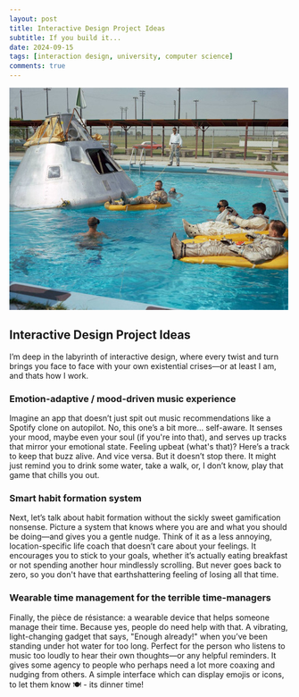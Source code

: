 ```yaml
---
layout: post
title: Interactive Design Project Ideas
subtitle: If you build it...
date: 2024-09-15
tags: [interaction design, university, computer science]
comments: true
---
```


<img src="/img/NASA-crew-practice-pool.jpeg" alt="In 1966 NASA crew members for the Apollo 1 space flight, practice water egress procedures in a swimming pool in Texas">

<h2>Interactive Design Project Ideas</h2>

<p>I’m deep in the labyrinth of interactive design, where every twist and turn brings you face to face with your own existential crises—or at least I am, and thats how I work.</p>

<h3>Emotion-adaptive / mood-driven music experience</h3>
<p>
    Imagine an app that doesn’t just spit out music recommendations like a Spotify clone on autopilot. No, this one’s a bit more... self-aware. It senses your mood, maybe even your soul (if you're into that), and serves up tracks that mirror your emotional state. Feeling upbeat (what's that)? Here’s a track to keep that buzz alive. And vice versa. But it doesn’t stop there. It might just remind you to drink some water, take a walk, or, I don’t know, play that game that chills you out.
</p>

<h3>Smart habit formation system</h3>
<p>
    Next, let’s talk about habit formation without the sickly sweet gamification nonsense. Picture a system that knows where you are and what you should be doing—and gives you a gentle nudge. Think of it as a less annoying, location-specific life coach that doesn’t care about your feelings. It encourages you to stick to your goals, whether it’s actually eating breakfast or not spending another hour mindlessly scrolling. But never goes back to zero, so you don't have that earthshattering feeling of losing all that time. 
</p>

<h3>Wearable time management for the terrible time-managers</h3>
<p>
    Finally, the pièce de résistance: a wearable device that helps someone manage their time. Because yes, people do need help with that. A vibrating, light-changing gadget that says, "Enough already!" when you’ve been standing under hot water for too long. Perfect for the person who listens to music too loudly to hear their own thoughts—or any helpful reminders. It gives some agency to people who perhaps need a lot more coaxing and nudging from others. A simple interface which can display emojis or icons, to let them know 🍽 - its dinner time!
</p>



